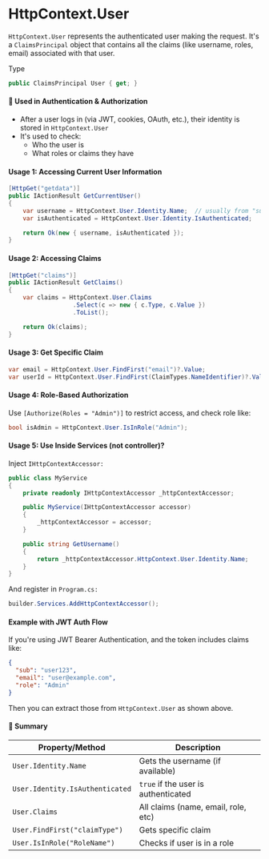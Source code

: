 
# HttpContext.User

`HttpContext.User` represents the authenticated user making the request. It's a `ClaimsPrincipal` object that contains all the claims (like username, roles, email) associated with that user.

Type
```c#
public ClaimsPrincipal User { get; }
```
#### 🔐 Used in Authentication & Authorization
- After a user logs in (via JWT, cookies, OAuth, etc.), their identity is stored in `HttpContext.User`
- It's used to check:
    - Who the user is
    - What roles or claims they have
#### Usage 1: Accessing Current User Information
```c#
[HttpGet("getdata")]
public IActionResult GetCurrentUser()
{
    var username = HttpContext.User.Identity.Name;  // usually from "sub" or "name" claim
    var isAuthenticated = HttpContext.User.Identity.IsAuthenticated;

    return Ok(new { username, isAuthenticated });
}
```
#### Usage 2:  Accessing Claims
```c#
[HttpGet("claims")]
public IActionResult GetClaims()
{
    var claims = HttpContext.User.Claims
                  .Select(c => new { c.Type, c.Value })
                  .ToList();

    return Ok(claims);
}
```
#### Usage 3:  Get Specific Claim
```c#
var email = HttpContext.User.FindFirst("email")?.Value;
var userId = HttpContext.User.FindFirst(ClaimTypes.NameIdentifier)?.Value;
```

#### Usage 4:  Role-Based Authorization
Use `[Authorize(Roles = "Admin")]` to restrict access, and check role like:
```c#
bool isAdmin = HttpContext.User.IsInRole("Admin");
```
#### Usage 5: Use Inside Services (not controller)?
Inject `IHttpContextAccessor:`
```c#
public class MyService
{
    private readonly IHttpContextAccessor _httpContextAccessor;

    public MyService(IHttpContextAccessor accessor)
    {
        _httpContextAccessor = accessor;
    }

    public string GetUsername()
    {
        return _httpContextAccessor.HttpContext.User.Identity.Name;
    }
}
```
And register in `Program.cs:`
```c#
builder.Services.AddHttpContextAccessor();
```
#### Example with JWT Auth Flow
If you're using JWT Bearer Authentication, and the token includes claims like:
```json
{
  "sub": "user123",
  "email": "user@example.com",
  "role": "Admin"
}
```
Then you can extract those from `HttpContext.User` as shown above.
#### 🧠 Summary
| Property/Method                 | Description                         |
| ------------------------------- | ----------------------------------- |
| `User.Identity.Name`            | Gets the username (if available)    |
| `User.Identity.IsAuthenticated` | `true` if the user is authenticated |
| `User.Claims`                   | All claims (name, email, role, etc) |
| `User.FindFirst("claimType")`   | Gets specific claim                 |
| `User.IsInRole("RoleName")`     | Checks if user is in a role         |
